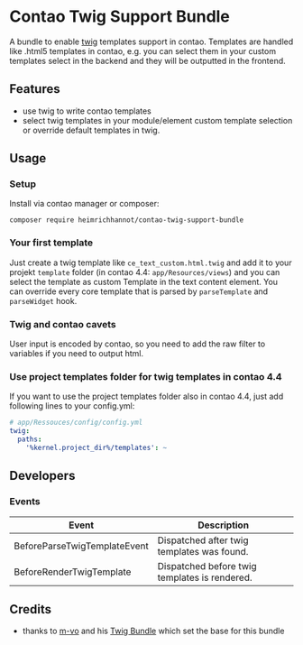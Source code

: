 # Contao Twig Support Bundle

A bundle to enable [twig](https://twig.symfony.com/) templates support in contao. Templates are handled like .html5 templates in contao, e.g. you can select them in your custom templates select in the backend and they will be outputted in the frontend.

## Features
* use twig to write contao templates
* select twig templates in your module/element custom template selection or override default templates in twig.

## Usage

### Setup

Install via contao manager or composer:

    composer require heimrichhannot/contao-twig-support-bundle
    
### Your first template

Just create a twig template like `ce_text_custom.html.twig` and add it to your projekt `template` folder (in contao 4.4: `app/Resources/views`) and you can select the template as custom Template in the text content element. You can override every core template that is parsed by `parseTemplate` and `parseWidget` hook. 

### Twig and contao cavets

User input is encoded by contao, so you need to add the raw filter to variables if you need to output html.

### Use project templates folder for twig templates in contao 4.4

If you want to use the project templates folder also in contao 4.4, just add following lines to your config.yml:

```yaml
# app/Ressouces/config/config.yml
twig:
  paths:
    '%kernel.project_dir%/templates': ~
```

## Developers

### Events

Event | Description
----- | -----------
BeforeParseTwigTemplateEvent | Dispatched after twig templates was found.
BeforeRenderTwigTemplate | Dispatched before twig templates is rendered.

## Credits
* thanks to [m-vo](https://github.com/m-vo) and his [Twig Bundle](https://github.com/m-vo/contao-twig) which set the base for this bundle